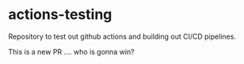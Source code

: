# actions-testing
Repository to test out github actions and building out CI/CD pipelines.

This is a new PR .... who is gonna win?
